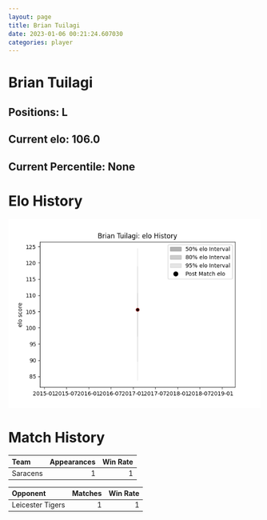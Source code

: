 ```yaml
---  
layout: page  
title: Brian Tuilagi  
date: 2023-01-06 00:21:24.607030  
categories: player  
---
```

# Brian Tuilagi

## Positions: L

## Current elo: 106.0

## Current Percentile: None

# Elo History


![elo history](history_BrianTuilagi.png)
# Match History


| Team     |   Appearances |   Win Rate |
|:---------|--------------:|-----------:|
| Saracens |             1 |          1 |

| Opponent         |   Matches |   Win Rate |
|:-----------------|----------:|-----------:|
| Leicester Tigers |         1 |          1 |